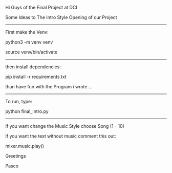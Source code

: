 
Hi Guys of the Final Project at DCI

Some Ideas to The Intro Style Opening of our Project

--------------------------

First make the Venv:

python3 -m venv venv

source venv/bin/activate

---------------------------

then install dependencies:

pip install -r requirements.txt

than have fun with the Program i wrote ...

------------------------------

To run, type:

python final_intro.py

-------------------------------

If you want change the Music Style choose Song (1 - 10)


If you want the text without music comment this out:

mixer.music.play()  


Greetings

Pasco